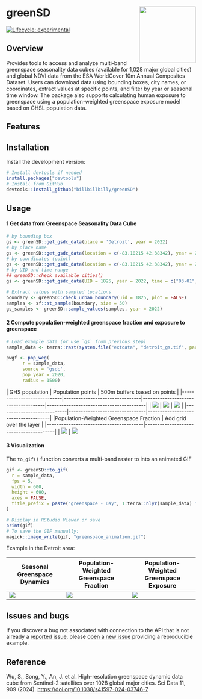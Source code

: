 # greenSD <a href="https://github.com/billbillbilly/greenSD/"><img src="images/logo.png" align="right" height="150" /></a>

<!-- badges: start -->
[![Lifecycle:
experimental](https://img.shields.io/badge/lifecycle-experimental-orange.svg)](https://lifecycle.r-lib.org/articles/stages.html#experimental)
<!-- badges: end -->

## Overview
Provides tools to access and analyze multi-band greenspace seasonality data cubes 
(available for 1,028 major global cities) and global NDVI data from the ESA 
WorldCover 10m Annual Composites Dataset. Users can download data using bounding 
boxes, city names, or coordinates, extract values at specific points, and filter 
by year or seasonal time window. The package also supports calculating human 
exposure to greenspace using a population-weighted greenspace exposure model 
based on GHSL population data.

## Features

## Installation
Install the development version:
```r
# Install devtools if needed
install.packages("devtools")
# Install from GitHub
devtools::install_github("billbillbilly/greenSD")
```

## Usage

#### 1 Get data from Greenspace Seasonality Data Cube
```r
# by bounding box
gs <- greenSD::get_gsdc_data(place = 'Detroit', year = 2022)
# by place name
gs <- greenSD::get_gsdc_data(location = c(-83.10215 42.38342), year = 2022)
# by coordinates (point)
gs <- greenSD::get_gsdc_data(location = c(-83.10215 42.38342), year = 2022)
# by UID and time range
## greenSD::check_available_cities()
gs <- greenSD::get_gsdc_data(UID = 1825, year = 2022, time = c("03-01", "09-01"))

# Extract values with sampled locations
boundary <- greenSD::check_urban_boundary(uid = 1825, plot = FALSE)
samples <- sf::st_sample(boundary, size = 50)
gs_samples <- greenSD::sample_values(samples, year = 2022)
```

#### 2 Compute population-weighted greenspace fraction and exposure to greenspace
```r
# Load example data (or use `gs` from previous step)
sample_data <- terra::rast(system.file("extdata", "detroit_gs.tif", package = "greenSD"))

pwgf <- pop_weg(
      r = sample_data,
      source = 'gsdc',
      pop_year = 2020,
      radius = 1500)

```

|       GHS population       |       Population points        |    500m buffers based on points     | 
|----------------------------|--------------------------------|-------------------------------------|-----------------------------------------|
| ![](images/population.png) | ![](images/population_pts.png) | ![](images/pop_pt_buffers_500m.png) | 
|----------------------------|--------------------------------|-------------------------------------|
|Population-Weighted Greenspace Fraction |  Add grid over the layer | 
|----------------------------------------|----------------------------------------|
|     ![](images/pwgf.png)               |  ![](images/grid_500m.png) 

#### 3 Visualization
The `to_gif()` function converts a multi-band raster to into an animated GIF

```r
gif <- greenSD::to_gif(
  r = sample_data,
  fps = 5,
  width = 600,
  height = 600,
  axes = FALSE,
  title_prefix = paste("greenspace - Day", 1:terra::nlyr(sample_data) * 10)
)

# Display in RStudio Viewer or save
print(gif)
# To save the GIF manually:
magick::image_write(gif, "greenspace_animation.gif")
```
Example in the Detroit area:

| Seasonal Greenspace Dynamics | Population-Weighted Greenspace Fraction | Population-Weighted Greenspace Exposure |
|------------------------------|------------------------------------------|------------------------------------------|
| ![](images/greenspace_animation.gif) | ![](images/greenspace_fraction_animation.gif) | ![](images/greenspace_exposure_animation.gif) |

## Issues and bugs
If you discover a bug not associated with connection to the API that is
not already a [reported
issue](https://github.com/billbillbilly/greenSD/issues), please [open
a new issue](https://github.com/billbillbilly/greenSD/issues/new)
providing a reproducible example.

## Reference
Wu, S., Song, Y., An, J. et al. High-resolution greenspace dynamic
data cube from Sentinel-2 satellites over 1028 global major cities.
Sci Data 11, 909 (2024). https://doi.org/10.1038/s41597-024-03746-7
